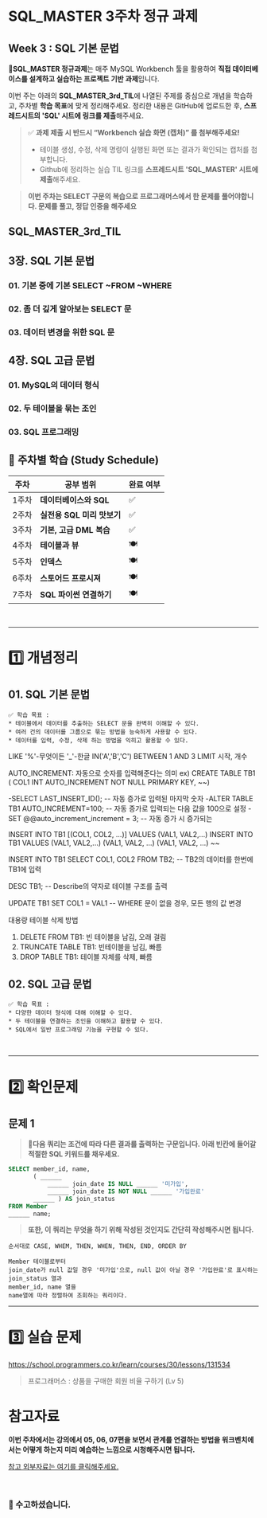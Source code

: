 # SQL_MASTER 3주차 정규 과제 

## Week 3 : SQL 기본 문법

📌**SQL_MASTER 정규과제**는 매주 MySQL Workbench 툴을 활용하여 **직접 데이터베이스를 설계하고 실습하는 프로젝트 기반 과제**입니다. 

이번 주는 아래의 **SQL_MASTER_3rd_TIL**에 나열된 주제를 중심으로 개념을 학습하고, 주차별 **학습 목표**에 맞게 정리해주세요. 정리한 내용은 GitHub에 업로드한 후, **스프레드시트의 'SQL' 시트에 링크를 제출**해주세요. 



> ✅ **과제 제출 시 반드시 “Workbench 실습 화면 (캡처)” 를 첨부해주세요!**
>
> - 테이블 생성, 수정, 삭제 명령이 실행된 화면 또는 결과가 확인되는 캡처를 첨부합니다.
> - Github에 정리하는 실습 TIL 링크를 **스프레드시트 'SQL_MASTER' 시트에 제출**해주세요.



<!-- 이번 주차는 SELECT 구문에 대한 복습입니다. 개념 정리는 책을 읽으면서 평소 잘 못 알고 있거나 헷갈리는 개념을 위주로 정리해주세요. -->

> **이번 주차는 SELECT 구문의 복습으로 프로그래머스에서 한 문제를 풀어야합니다. 문제를 풀고, 정답 인증을 해주세요**



## SQL_MASTER_3rd_TIL

## 3장. SQL 기본 문법

### 01. 기본 중에 기본 SELECT ~FROM ~WHERE

### 02. 좀 더 깊게 알아보는 SELECT 문

### 03. 데이터 변경을 위한 SQL 문



## 4장. SQL 고급 문법

### 01. MySQL의 데이터 형식 

### 02. 두 테이블을 묶는 조인

### 03. SQL 프로그래밍



## 🏁 주차별 학습 (Study Schedule)

| 주차  | 공부 범위                  | 완료 여부 |
| ----- | -------------------------- | --------- |
| 1주차 | **데이터베이스와 SQL**     | ✅         |
| 2주차 | **실전용 SQL 미리 맛보기** | ✅         |
| 3주차 | **기본, 고급 DML 복습**    | ✅         |
| 4주차 | **테이블과 뷰**            | 🍽️         |
| 5주차 | **인덱스**                 | 🍽️         |
| 6주차 | **스토어드 프로시져**      | 🍽️         |
| 7주차 | **SQL 파이썬 연결하기**    | 🍽️         |

<br>

<!-- 여기까진 그대로 둬 주세요-->

---

# 1️⃣ 개념정리

## 01. SQL 기본 문법

~~~
✅ 학습 목표 :
* 테이블에서 데이터를 추출하는 SELECT 문을 완벽히 이해할 수 있다.
* 여러 건의 데이터를 그룹으로 묶는 방법을 능숙하게 사용할 수 있다.
* 데이터를 입력, 수정, 삭제 하는 방법을 익히고 활용할 수 있다. 
~~~

LIKE '%'-무엇이든 '_'-한글
IN('A','B','C')
BETWEEN 1 AND 3
LIMIT 시작, 개수


AUTO_INCREMENT: 자동으로 숫자를 입력해준다는 의미
ex)
CREATE TABLE TB1 (
COL1 INT AUTO_INCREMENT NOT NULL PRIMARY KEY,
~~)

-SELECT LAST_INSERT_ID(); -- 자동 증가로 입력된 마지막 숫자
-ALTER TABLE TB1 AUTO_INCREMENT=100; -- 자동 증가로 입력되는 다음 값을 100으로 설정
-SET @@auto_increment_increment = 3; -- 자동 증가 시 증가되는 


INSERT INTO TB1 [(COL1, COL2, ...)] VALUES (VAL1, VAL2,...)
INSERT INTO TB1 VALUES (VAL1, VAL2,...) (VAL1, VAL2, ...) (VAL1, VAL2, ...) ~~

INSERT INTO TB1
  SELECT COL1, COL2 FROM TB2; -- TB2의 데이터를 한번에 TB1에 입력

  
DESC TB1; -- Describe의 약자로 테이블 구조를 출력

UPDATE TB1
  SET COL1 = VAL1 -- WHERE 문이 없을 경우, 모든 행의 값 변경


대용량 테이블 삭제 방법
1) DELETE FROM TB1: 빈 테이블을 남김, 오래 걸림
2) TRUNCATE TABLE TB1: 빈테이블을 남김, 빠름
3) DROP TABLE TB1: 테이블 자체를 삭제, 빠름


## 02. SQL 고급 문법

~~~
✅ 학습 목표 :
* 다양한 데이터 형식에 대해 이해할 수 있다.
* 두 테이블을 연결하는 조인을 이해하고 활용할 수 있다.
* SQL에서 일반 프로그래밍 기능을 구현할 수 있다. 
~~~

<!-- 새롭게 배운 내용을 자유롭게 정리해주세요.-->



<br>

---

# 2️⃣ 확인문제

## 문제 1

> **🧚다음 쿼리는 조건에 따라 다른 결과를 출력하는 구문입니다. 아래 빈칸에 들어갈 적절한 SQL 키워드를 채우세요.**

~~~sql
SELECT member_id, name,
       ( ______
           ______ join_date IS NULL ______ '미가입',
           ______ join_date IS NOT NULL ______ '가입완료'
       ______ ) AS join_status
FROM Member
______ name;
~~~

> **또한, 이 쿼리는 무엇을 하기 위해 작성된 것인지도 간단히 작성해주시면 됩니다.**



~~~
순서대로 CASE, WHEM, THEN, WHEN, THEN, END, ORDER BY

Member 테이블로부터
join_date가 null 값일 경우 '미가입'으로, null 값이 아닐 경우 '가입완료'로 표시하는 join_status 열과
member_id, name 열을
name열에 따라 정렬하여 조회하는 쿼리이다.
~~~



---

# 3️⃣ 실습 문제

https://school.programmers.co.kr/learn/courses/30/lessons/131534

> 프로그래머스 : 상품을 구매한 회원 비율 구하기 (Lv 5)

<!-- 이 주석을 지우고 문제의 코드와 코드에 대한 설명과 '정답입니다' 문구를 캡쳐해서 올려주세요 -->



# 참고자료

**이번 주차에서는 강의에서 05, 06, 07편을 보면서 관계를 연결하는 방법을 워크벤치에서는 어떻게 하는지 미리 예습하는 느낌으로 시청해주시면 됩니다.**



[참고 외부자료는 여기를 클릭해주세요.](https://www.youtube.com/playlist?list=PL_RECGqDS3ieZFybjCx0kTYkPK-TioY1S)

<br>

### 🎉 수고하셨습니다.
